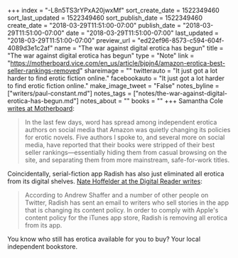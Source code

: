 +++
index = "-L8n5TS3rYPxA20jwxMf"
sort_create_date = 1522349460
sort_last_updated = 1522349460
sort_publish_date = 1522349460
create_date = "2018-03-29T11:51:00-07:00"
publish_date = "2018-03-29T11:51:00-07:00"
date = "2018-03-29T11:51:00-07:00"
last_updated = "2018-03-29T11:51:00-07:00"
preview_url = "ed22ef96-8573-c594-604f-4089d3e1c2af"
name = "The war against digital erotica has begun"
title = "The war against digital erotica has begun"
type = "Note"
link = "https://motherboard.vice.com/en_us/article/bjpjn4/amazon-erotica-best-seller-rankings-removed"
shareimage = ""
twitterauto = "It just got a lot harder to find erotic fiction online."
facebookauto = "It just got a lot harder to find erotic fiction online."
make_image_tweet = "False"
notes_byline = ["writers/paul-constant.md"]
notes_tags = ["notes/the-war-against-digital-erotica-has-begun.md"]
notes_about = ""
books = ""
+++
Samantha Cole [writes at Motherboard](https://motherboard.vice.com/en_us/article/bjpjn4/amazon-erotica-best-seller-rankings-removed):

<blockquote>In the last few days, word has spread among independent erotica authors on social media that Amazon was quietly changing its policies for erotic novels. Five authors I spoke to, and several more on social media, have reported that their books were stripped of their best seller rankings—essentially hiding them from casual browsing on the site, and separating them from more mainstream, safe-for-work titles.</blockquote>

Coincidentally, serial-fiction app Radish has also just eliminated all erotica from its digital shelves. [Nate Hoffelder at the Digital Reader writes](https://the-digital-reader.com/2018/03/29/radish-bans-erotica-from-its-serial-fiction-app/):

<blockquote>According to Andrew Shaffer and a number of other people on Twitter, Radish has sent an email to writers who sell stories in the app that is changing its content policy. In order to comply with Apple's content policy for the iTunes app store, Radish is removing all erotica from its app.</blockquote>

You know who still has erotica available for you to buy? Your local independent bookstore.

